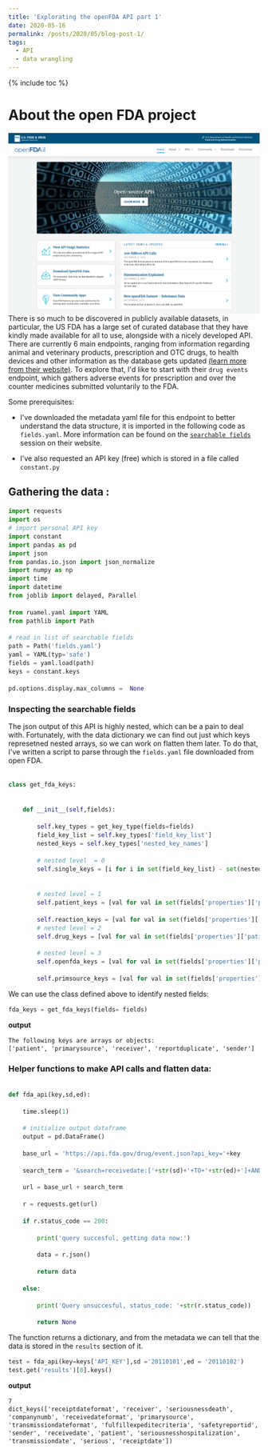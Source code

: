 ```yaml
---
title: 'Explorating the openFDA API part 1'
date: 2020-05-16
permalink: /posts/2020/05/blog-post-1/
tags:
  - API
  - data wrangling
---
```


{% include toc %}


# About the open FDA project


<img src="/images/openFDA_fig.png"
     alt="open fda fig"
     style="float: left; margin-right: 10px;" />




There is so much to be discovered in publicly available datasets, in particular, the US FDA has a large set of curated database that they have kindly made available for all to use, alongside with a nicely developed API. There are currently 6 main endpoints, ranging from information regarding animal and veterinary products, prescription and OTC drugs, to health devices and other information as the database gets updated [(learn more from their website)](https://open.fda.gov/apis/downloads/).  To explore that, I'd like to start with their `drug events` endpoint, which gathers adverse events for prescription and over the counter medicines submitted voluntarily to the FDA.

Some prerequisites:

- I've downloaded the metadata yaml file for this endpoint to better understand the data structure, it is imported in the following code as `fields.yaml`. More information can be found on the [`searchable fields`](https://open.fda.gov/apis/drug/event/searchable-fields) session on their website.

- I've also requested an API key (free) which is stored in a file called `constant.py`


## Gathering the data :

```python
import requests
import os
# import personal API key
import constant
import pandas as pd
import json
from pandas.io.json import json_normalize
import numpy as np
import time
import datetime
from joblib import delayed, Parallel

from ruamel.yaml import YAML
from pathlib import Path

# read in list of searchable fields
path = Path('fields.yaml')
yaml = YAML(typ='safe')
fields = yaml.load(path)
keys = constant.keys

pd.options.display.max_columns =  None

```
### Inspecting the searchable fields

The json output of this API is highly nested, which can be a pain to deal with. Fortunately, with the data dictionary we can find out just which keys represetned nested arrays, so we can work on flatten them later. To do that, I've written a script to parse through the `fields.yaml` file downloaded from open FDA.


```python

class get_fda_keys:


    def __init__(self,fields):

        self.key_types = get_key_type(fields=fields)
        field_key_list = self.key_types['field_key_list']
        nested_keys = self.key_types['nested_key_names']      

        # nested level  = 0
        self.single_keys = [i for i in set(field_key_list) - set(nested_keys)]


        # nested level = 1
        self.patient_keys = [val for val in set(fields['properties']['patient']['properties'].keys())- {'drug','reaction'}]

        self.reaction_keys = [val for val in set(fields['properties']['patient']['properties']['reaction']['items']['properties'].keys())]
        # nested level = 2
        self.drug_keys = [val for val in set(fields['properties']['patient']['properties']['drug']['items']['properties'].keys()) - {'openfda'}]

        # nested level = 3
        self.openfda_keys = [val for val in set(fields['properties']['patient']['properties']['drug']['items']['properties']['openfda']['properties'].keys())]

        self.primsource_keys = [val for val in set(fields['properties']['primarysource']['properties'].keys()) - {'literaturereference'}]


```

We can use the class defined above to identify nested fields:

```python
fda_keys = get_fda_keys(fields= fields)

```

**output**

```
The following keys are arrays or objects:
['patient', 'primarysource', 'receiver', 'reportduplicate', 'sender']

```

### Helper functions to make API calls and flatten data:

```python

def fda_api(key,sd,ed):

    time.sleep(1)

    # initialize output dataframe
    output = pd.DataFrame()

    base_url = 'https://api.fda.gov/drug/event.json?api_key='+key

    search_term = '&search=receivedate:['+str(sd)+'+TO+'+str(ed)+']+AND+patient.patientonsetage:[1.0+TO+40000.0]+AND+patient.patientsex:[1+TO+2]&sort=receivedate:desc&limit=100'

    url = base_url + search_term

    r = requests.get(url)

    if r.status_code == 200:   

        print('query succesful, getting data now:')

        data = r.json()

        return data

    else:

        print('Query unsuccesful, status_code: '+str(r.status_code))

        return None


```

The function returns a dictionary, and from the metadata we can tell that the data is stored in the `results` section of it.  

```python
test = fda_api(key=keys['API_KEY'],sd ='20110101',ed = '20110102')
test.get('results')[0].keys()
```

**output**

```
7
dict_keys(['receiptdateformat', 'receiver', 'seriousnessdeath', 'companynumb', 'receivedateformat', 'primarysource', 'transmissiondateformat', 'fulfillexpeditecriteria', 'safetyreportid', 'sender', 'receivedate', 'patient', 'seriousnesshospitalization', 'transmissiondate', 'serious', 'receiptdate'])
```
